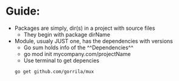 # Guide:
* Packages are simply, dir(s) in a project with source files
    * They begin with package dirName
* Module, usualy JUST one, has the dependencies with versions
    * Go sum holds info of the ^^Dependencies^^
    * go mod init mycompany.com/projectName
    * Use terminal to get depencies
    ```
    go get github.com/gorrila/mux
    ```

